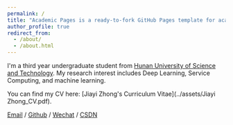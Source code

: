 ```yaml
---
permalink: /
title: "Academic Pages is a ready-to-fork GitHub Pages template for academic personal websites"
author_profile: true
redirect_from: 
  - /about/
  - /about.html
---
```


I'm a third year undergraduate student from [Hunan University of Science and Technology](https://www.hnust.edu.cn/). My research interest includes Deep Learning, Service Computing, and machine learning.

You can find my CV here: [Jiayi Zhong's Curriculum Vitae](../assets/Jiayi Zhong_CV.pdf).

[Email](mailto:3394453406@qq.com) / [Github](https://github.com/jiayiz1128) / [Wechat](../images/wechat.jpg) / [CSDN](https://blog.csdn.net/2301_76956971?type=lately)
